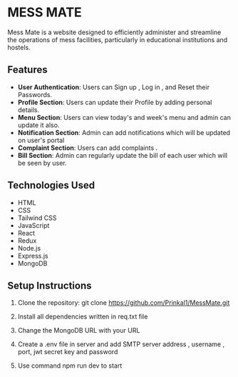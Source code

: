  # MESS MATE
 Mess Mate is a website designed to efficiently administer and streamline the operations of mess facilities, particularly in educational institutions and hostels.

## Features

- **User Authentication**: Users can Sign up , Log in , and Reset their Passwords.
- **Profile Section**: Users can update their Profile by adding personal details.
- **Menu Section**: Users can view today's and week's menu and admin can update it also.
- **Notification Section**: Admin can add notifications which will be updated on user's portal
- **Complaint Section**: Users can add complaints .
- **Bill Section**: Admin can regularly update the bill of each user which will be seen by user.

## Technologies Used

- HTML
- CSS
- Tailwind CSS
- JavaScript
- React
- Redux
- Node.js
- Express.js
- MongoDB

## Setup Instructions
1. Clone the repository:
   git clone https://github.com/Prinkal1/MessMate.git

2. Install all dependencies written in req.txt file

3. Change the MongoDB URL with your URL

4. Create a .env file in server and add SMTP server address , username , port, jwt secret key and password

5. Use command npm run dev to start
